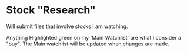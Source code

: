 # Stock "Research"

Will submit files that involve stocks I am watching. 

Anything Highlighted green on my 'Main Watchlist' are what I consider a "buy". The Main watchlist will be updated when changes are made.

